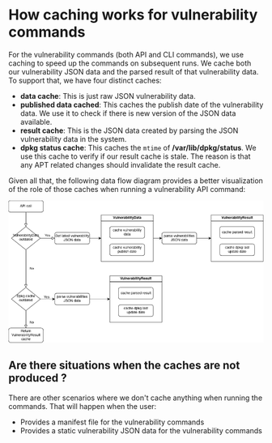 # How caching works for vulnerability commands

For the vulnerability commands (both API and CLI commands), we use caching to speed up
the commands on subsequent runs. We cache both our vulnerability JSON data and the
parsed result of that vulnerability data. To support that, we have four distinct caches:

* **data cache**: This is just raw JSON vulnerability data.
* **published data cached**: This caches the publish date of the vulnerability data.
  We use it to check if there is new version of the JSON data available.
* **result cache**: This is the JSON data created by parsing the JSON vulnerability data in the
  system.
* **dpkg status cache**: This caches the `mtime` of **/var/lib/dpkg/status**. We use this cache to
  verify if our result cache is stale. The reason is that any APT related changes should invalidate
  the result cache.

Given all that, the following data flow diagram provides a better visualization of the role of those
caches when running a vulnerability API command:

![](vulnerability-cache.png)


## Are there situations when the caches are not produced ?

There are other scenarios where we don't cache anything when running the commands.
That will happen when the user:

* Provides a manifest file for the vulnerability commands
* Provides a static vulnerability JSON data for the vulnerability commands

